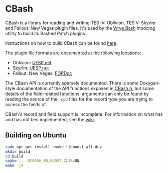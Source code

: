 # CBash

CBash is a library for reading and writing TES IV: Oblivion, TES V: Skyrim and Fallout: New Vegas plugin files. It's used by the [Wrye Bash](https://github.com/wrye-bash/wrye-bash) modding utility to build its Bashed Patch plugins.

Instructions on how to build CBash can be found [here](docs/BUILD.md).

The plugin file formats are documented at the following locations:

* Oblivion: [UESP.net](http://www.uesp.net/wiki/Tes4Mod:Mod_File_Format)
* Skyrim: [UESP.net](http://www.uesp.net/wiki/Tes5Mod:Mod_File_Format)
* Fallout: New Vegas: [FOPDoc](https://github.com/WrinklyNinja/fopdoc)

The CBash API is currently sparsely documented. There is some Doxygen-style documentation of the API functions exposed in [CBash.h](CBash.h), but some details of the field-related functions' arguments can only be found by reading the source of the `.cpp` files for the record type you are trying to access the fields of.

CBash's record and field support is incomplete. For information on what has and has not ben implemented, see the [wiki](https://github.com/lojack5/CBash/wiki).

## Building on Ubuntu

```bash
sudo apt-get install cmake libboost-all-dev
mkdir build
cd build
cmake .. -DCBASH_NO_BOOST_ZLIB=ON
make -j4
```
